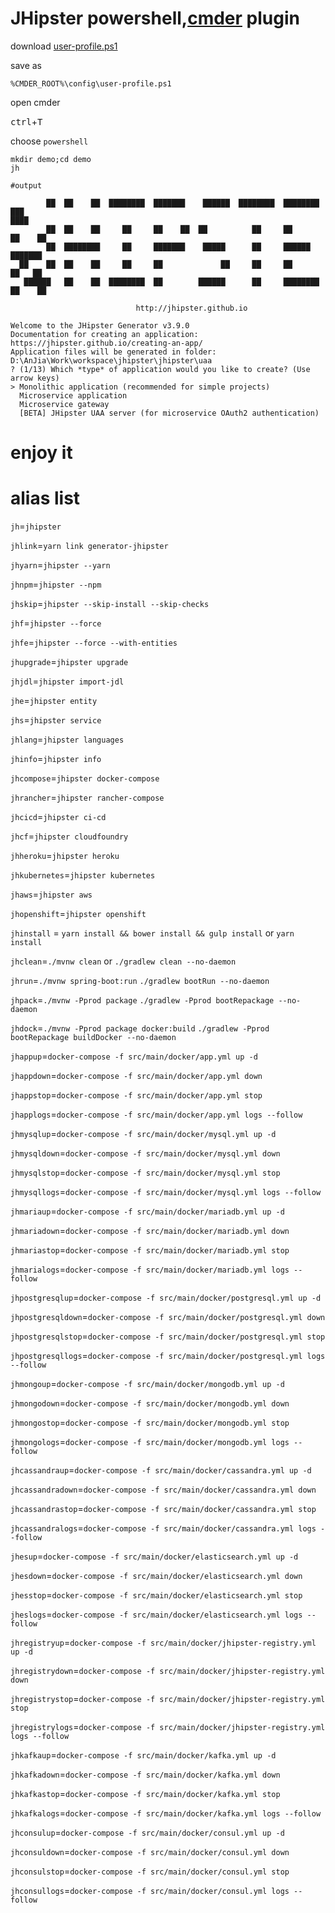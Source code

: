 # JHipster powershell,[cmder](http://cmder.net/) plugin

download [user-profile.ps1](https://github.com/anjia0532/jhipster-cmder-plugin/blob/master/user-profile.ps1) 

save as 

`%CMDER_ROOT%\config\user-profile.ps1`

open cmder

<kbd>ctrl</kbd>+<kbd>T</kbd>

choose `powershell`

```
mkdir demo;cd demo
jh

#output

        ██  ██    ██  ████████  ███████    ██████  ████████  ████████  ███
████
        ██  ██    ██     ██     ██    ██  ██          ██     ██        ██    ██
        ██  ████████     ██     ███████    █████      ██     ██████    ███████
  ██    ██  ██    ██     ██     ██             ██     ██     ██        ██   ██
   ██████   ██    ██  ████████  ██        ██████      ██     ████████  ██    ██

                            http://jhipster.github.io

Welcome to the JHipster Generator v3.9.0
Documentation for creating an application: https://jhipster.github.io/creating-an-app/
Application files will be generated in folder: D:\AnJia\Work\workspace\jhipster\jhipster\uaa
? (1/13) Which *type* of application would you like to create? (Use arrow keys)
> Monolithic application (recommended for simple projects)
  Microservice application
  Microservice gateway
  [BETA] JHipster UAA server (for microservice OAuth2 authentication)
```

# enjoy it

# alias list

`jh`=`jhipster`

`jhlink`=`yarn link generator-jhipster`

`jhyarn`=`jhipster --yarn`

`jhnpm`=`jhipster --npm`

`jhskip`=`jhipster --skip-install --skip-checks`

`jhf`=`jhipster --force`

`jhfe`=`jhipster --force --with-entities`

`jhupgrade`=`jhipster upgrade`

`jhjdl`=`jhipster import-jdl`

`jhe`=`jhipster entity`

`jhs`=`jhipster service`

`jhlang`=`jhipster languages`

`jhinfo`=`jhipster info`

`jhcompose`=`jhipster docker-compose`

`jhrancher`=`jhipster rancher-compose`

`jhcicd`=`jhipster ci-cd`

`jhcf`=`jhipster cloudfoundry`

`jhheroku`=`jhipster heroku`

`jhkubernetes`=`jhipster kubernetes`

`jhaws`=`jhipster aws`

`jhopenshift`=`jhipster openshift`

`jhinstall` = `yarn install && bower install && gulp install` or `yarn install`

`jhclean`=`./mvnw clean` or `./gradlew clean --no-daemon`

`jhrun`=`./mvnw spring-boot:run` `./gradlew bootRun --no-daemon`

`jhpack`=`./mvnw -Pprod package` `./gradlew -Pprod bootRepackage --no-daemon`

`jhdock`=`./mvnw -Pprod package docker:build` `./gradlew -Pprod bootRepackage buildDocker --no-daemon` 

`jhappup`=`docker-compose -f src/main/docker/app.yml up -d`

`jhappdown`=`docker-compose -f src/main/docker/app.yml down`

`jhappstop`=`docker-compose -f src/main/docker/app.yml stop`

`jhapplogs`=`docker-compose -f src/main/docker/app.yml logs --follow`

`jhmysqlup`=`docker-compose -f src/main/docker/mysql.yml up -d`

`jhmysqldown`=`docker-compose -f src/main/docker/mysql.yml down`

`jhmysqlstop`=`docker-compose -f src/main/docker/mysql.yml stop`

`jhmysqllogs`=`docker-compose -f src/main/docker/mysql.yml logs --follow`

`jhmariaup`=`docker-compose -f src/main/docker/mariadb.yml up -d`

`jhmariadown`=`docker-compose -f src/main/docker/mariadb.yml down`

`jhmariastop`=`docker-compose -f src/main/docker/mariadb.yml stop`

`jhmarialogs`=`docker-compose -f src/main/docker/mariadb.yml logs --follow`

`jhpostgresqlup`=`docker-compose -f src/main/docker/postgresql.yml up -d`

`jhpostgresqldown`=`docker-compose -f src/main/docker/postgresql.yml down`

`jhpostgresqlstop`=`docker-compose -f src/main/docker/postgresql.yml stop`

`jhpostgresqllogs`=`docker-compose -f src/main/docker/postgresql.yml logs --follow`

`jhmongoup`=`docker-compose -f src/main/docker/mongodb.yml up -d`

`jhmongodown`=`docker-compose -f src/main/docker/mongodb.yml down`

`jhmongostop`=`docker-compose -f src/main/docker/mongodb.yml stop`

`jhmongologs`=`docker-compose -f src/main/docker/mongodb.yml logs --follow`

`jhcassandraup`=`docker-compose -f src/main/docker/cassandra.yml up -d`

`jhcassandradown`=`docker-compose -f src/main/docker/cassandra.yml down`

`jhcassandrastop`=`docker-compose -f src/main/docker/cassandra.yml stop`

`jhcassandralogs`=`docker-compose -f src/main/docker/cassandra.yml logs --follow`

`jhesup`=`docker-compose -f src/main/docker/elasticsearch.yml up -d`

`jhesdown`=`docker-compose -f src/main/docker/elasticsearch.yml down`

`jhesstop`=`docker-compose -f src/main/docker/elasticsearch.yml stop`

`jheslogs`=`docker-compose -f src/main/docker/elasticsearch.yml logs --follow`

`jhregistryup`=`docker-compose -f src/main/docker/jhipster-registry.yml up -d`

`jhregistrydown`=`docker-compose -f src/main/docker/jhipster-registry.yml down`

`jhregistrystop`=`docker-compose -f src/main/docker/jhipster-registry.yml stop`

`jhregistrylogs`=`docker-compose -f src/main/docker/jhipster-registry.yml logs --follow`

`jhkafkaup`=`docker-compose -f src/main/docker/kafka.yml up -d`

`jhkafkadown`=`docker-compose -f src/main/docker/kafka.yml down`

`jhkafkastop`=`docker-compose -f src/main/docker/kafka.yml stop`

`jhkafkalogs`=`docker-compose -f src/main/docker/kafka.yml logs --follow`

`jhconsulup`=`docker-compose -f src/main/docker/consul.yml up -d`

`jhconsuldown`=`docker-compose -f src/main/docker/consul.yml down`

`jhconsulstop`=`docker-compose -f src/main/docker/consul.yml stop`

`jhconsullogs`=`docker-compose -f src/main/docker/consul.yml logs --follow`

